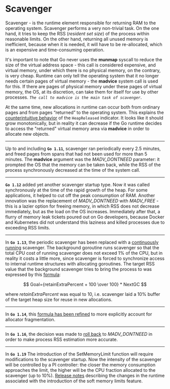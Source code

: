 # Scavenger

Scavenger - is the runtime element responsible for returning RAM to the operating system. Scavenger performs a very non-trivial task. On the one hand, it tries to keep the RSS (*resident set size*) of the process within reasonable limits. On the other hand, returning all unused memory is inefficient, because when it is needed, it will have to be re-allocated, which is an expensive and time-consuming operation.

It's important to note that Go never uses the **munmap** syscall to reduce the size of the virtual address space - this call is considered expensive, and virtual memory, under which there is no physical memory, on the contrary, is very cheap. Runtime can only tell the operating system that it no longer needs certain pages of virtual memory - the **madvice** system call is used for this. If there are pages of physical memory under these pages of virtual memory, the OS, at its discretion, can take them for itself for use by other processes. *`The call to madvice is the main task of scavenger`*.

At the same time, new allocations in runtime can occur both from ordinary pages and from pages “returned” to the operating system. This explains the [counterintuitive behavior](https://github.com/golang/go/issues/32284) of the `HeapReleased` indicator. It looks like it should grow monotonically, but in reality it can decrease if the Go runtime decides to access the "returned" virtual memory area via **madvice** in order to allocate new objects.

---

Up to and including **`Go 1.11`**, scavenger ran periodically every 2.5 minutes, and freed pages from spans that had not been used for more than 5 minutes. The **madvice** argument was the *MADV_DONTNEED* parameter: it prompted the OS that the memory can be taken back, while the RSS of the process synchronously decreased at the time of the system call.

---

**`Go 1.12`** added yet another scavenger startup type. Now it was called synchronously at the time of the rapid growth of the heap. For some applications, it helped to cut off the peak consumption of RAM. Another innovation was the replacement of *MADV_DONTNEED* with *MADV_FREE* - this is a lazier option for freeing memory, in which RSS does not decrease immediately, but as the load on the OS increases. Immediately after that, a flurry of memory leak tickets poured out on Go developers, because Docker and Kubernetes did not understand this laziness and killed processes due to exceeding RSS limits.

---

In **`Go 1.13`**, the periodic scavenger has been replaced with a [continuously running](https://github.com/golang/go/issues/30333) scavenger. The background goroutine runs scavenger so that the total CPU cost of running scavenger does not exceed 1% of the CPU, but in reality it costs a little more, since scavenger is forced to synchronize access to internal runtime structures with allocating goroutines. The target RSS value that the background scavenger tries to bring the process to was expressed by this [formula](https://github.com/golang/go/blob/go1.13/src/runtime/mgcscavenge.go#L20):

$$ Goal={retainExtraPercent + 100 \over 100} * NextGC $$

where *retainExtraPercent* was equal to 10, i.e. scavenger laid a 10% buffer of the target heap size for reuse in new allocations. 

---

In **`Go 1.14`**, this [formula has been refined](https://github.com/golang/go/blob/go1.14/src/runtime/mgcscavenge.go#L21) to more explicitly account for allocator fragmentation.

---

In **`Go 1.16`**, the decision was made to [roll back](https://github.com/golang/go/issues/42330) to *MADV_DONTNEED* in order to make process RSS estimation more accurate.

---

In **`Go 1.19`** The introduction of the SetMemoryLimit function will require modifications to the scavenger startup. Now the intensity of the scavenger will be controlled by a PI controller: the closer the memory consumption approaches the limit, the higher will be the CPU fraction allocated to the scavenger (up to 10%). [Release notes](https://go.dev/doc/go1.19#runtime) describing the changes in the runtime associated with the introduction of the soft memory limits feature.
